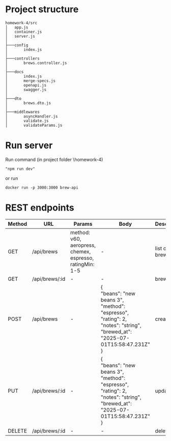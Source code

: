 # Project structure
```
homework-4/src
│   app.js
│   container.js
│   server.js
│
├───config
│       index.js
│
├───controllers
│       brews.controller.js
│
├───docs
│       index.js
│       merge-specs.js
│       openapi.js
│       swagger.js
│
├───dto
│       brews.dto.js
│
├───middlewares
│       asyncHandler.js
│       validate.js
│       validateParams.js

```

# Run server
Run command (in project folder \homework-4)
```
"npm run dev"
```

or run 
```
docker run -p 3000:3000 brew-api
```

# REST endpoints
| Method                                                    | URL            | Params                                                    | Body                                                                                                                                                            | Description    |
|-----------------------------------------------------------|----------------|-----------------------------------------------------------|-----------------------------------------------------------------------------------------------------------------------------------------------------------------|----------------|
| GET                                                       | /api/brews     | method:  v60, aeropress, chemex, espresso, ratingMin: 1-5 | -                                                                                                                                                               | list of brews  |
| GET                                                       | /api/brews/:id | -                                                         | -                                                                                                                                                               | brew by id     |
| POST                                                      | /api/brews     | -                                                         | {<br/>  "beans": "new beans 3", <br/> "method": "espresso", <br/>  "rating": 2, <br/>  "notes": "string", <br/>  "brewed_at": "2025-07-01T15:58:47.231Z" <br/>} | create         |
| PUT                                                       | /api/brews/:id | -                                                         | {<br/>  "beans": "new beans 3", <br/> "method": "espresso", <br/>  "rating": 2, <br/>  "notes": "string", <br/>  "brewed_at": "2025-07-01T15:58:47.231Z" <br/>} | update         |
| DELETE                                                    | /api/brews/:id | -                                                         | -                                                                                                                                                               | delete         |
 